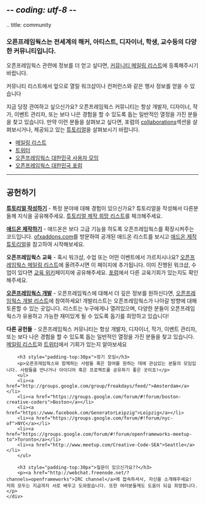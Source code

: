 ## -*- coding: utf-8 -*-
.. title: community

<div class="page-left-medium">                

<h3>오픈프레임웍스는 전세계의 해커, 아티스트, 디자이너, 학생, 교수등의 다양한 커뮤니티입니다.</h3>
<p>오픈프레임웍스 관련에 정보를 더 얻고 싶다면, <a href="http://openframeworks.cc/list-info/">커뮤니티 메일링 리스트</a>에 등록해주시기 바랍니다.</p>
<p>커뮤니티 리스트에서 앞으로 열릴 워크샵이나 컨퍼런스와 같은 행사 정보를 얻을 수 있습니다</p>
<p>지금 당장 관여하고 싶으신가요? 오픈프레임웍스 커뮤니티는 항상 개발자, 디자이너, 작가, 이벤트 관리자, 또는 보다 나은 경험을 할 수 있도록 돕는 일반적인 열정을 가진 분들을 찾고 있습니다. 만약 이런 분들을 살펴보고 싶다면, 포럼의 <a href="http://forum.openframeworks.cc/index.php?board=31.0">collaborations</a>섹션을 살펴보시거나, 제공되고 있는 <a href="/tutorials/">튜토리얼</a>을 살펴보시기 바랍니다.</p>

<ul class="external_links" >
    <li><a href="http://openframeworks.cc/list-info/"> 메일링 리스트</a></li>
    <li><a href="http://twitter.com/openFrameworks"> 트위터</a></li>
    <li><a href="http://www.facebook.com/groups/openframeworks.kr/"> 오픈프레임웍스 대한민국 사용자 모임</a></li>
    <li><a href="http://forum.openframeworks.kr/"> 오픈프레임웍스 대한민국 포럼</a></li>
</ul>


<hr>


<h2 id="contribute">공헌하기</h2>

<p><b><a href="/tutorials">튜토리얼 작성하기</a></b> - 특정 분야에 대해 경험이 있으신가요? 튜토리얼을 작성해서 다른분들께 지식을 공유해주세요. <a href="/tutorials#wishlist">튜토리얼 제작 희망 리스트</a>를 체크해주세요.</p>

<p><b><a href="http://ofxaddons.com">애드온 제작하기</a></b> - 애드온은 보다 고급 기능을 하도록 오픈프레임웍스를 확장시켜주는 코드입니다. <a href="http://ofxaddons.com">ofxaddons.com</a>를 방문하여 공개된 애드온 리스트를 보시고 <a href="http://ofxaddons.com/howto/">애드온 제작 튜토리얼</a>을 참고하여 시작해보세요.</p>

<p><b>오픈프레임웍스 교육</b> - 혹시 워크샵, 수업 또는 어떤 이벤트에서 가르치시나요? <a href="http://openframeworks.cc/list-info/">오픈프레임웍스 메일링 리스트</a>에 올려주시면 이 페이지에 추가됩니다. 이미 진행된 워크샵, 수업이 있다면 <a href="http://wiki.openframeworks.cc/index.php?title=Education">교육 위키</a>페이지에 공유해주세요. <a href="http://forum.openframeworks.cc/">포럼</a>에서 다른 교육기회가 있는지도 확인해주세요.</p>

<p><b><a href="/development">오픈프레임웍스 개발</a></b> - 오픈프레임웍스에 대해서 더 깊은 정보를 원하신다면, <a href="http://dev.openframeworks.cc/listinfo.cgi/of-dev-openframeworks.cc">오픈프레임웍스 개발 리스트</a>에 참여하세요! 개발리스트는 오픈프레임웍스가 나아갈 방향에 대해 토론할 수 있는 곳입니다. 리스트는 누구에게나 열려있으며, 다양한 분들이 오픈프레임웍스가 유용하고 가능한 재미있게 될 수 있도록 돕기를 희망하고 있습니다! </p>

<p><b>다른 공헌들</b> - 오픈프레임웍스 커뮤니티는 항상 개발자, 디자이너, 작가, 이벤트 관리자, 또는 보다 나은 경험을 할 수 있도록 돕는 일반적인 열정을 가진 분들을 찾고 있습니다. <a href="http://openframeworks.cc/list-info/">메일링 리스트</a>와 <a href="http://twitter.com/openFrameworks"> 트위터</a>에서 기회가 있는지 알아보세요</p>

</div>
            
<div class="page-right-narrow">
    <div class="home-links">
    
        <h3 style="padding-top:30px">정기 모임</h3>
        <p>오픈프레임웍스와 함께하는 사람들 혹은 참여를 원하는 데에 관심있는 분들의 모임입니다. 사람들을 만나거나 아이디어 혹은 프로젝트를 공유하기 좋은 곳이죠!</p>
        <ul>
        <li><a href="http://groups.google.com/group/freakdays/feed/">Amsterdam</a></li>
        <li><a href="https://groups.google.com/forum/#!forum/boston-creative-coders">Boston</a></li>
        <li><a href="https://www.facebook.com/GeneratorLeipzig">Leipzig</a></li>
        <li><a href="https://groups.google.com/forum/#!forum/nyc-of">NYC</a></li>
        <li><a href="https://groups.google.com/forum/#!forum/openframeworks-meetup-to">Toronto</a></li>
        <li><a href="http://www.meetup.com/Creative-Code-SEA">Seattle</a></li>
        </ul>
                
        <h3 style="padding-top:30px">질문이 있으신가요??</h3>
        <p><a href="http://webchat.freenode.net/?channels=openframeworks">IRC channel</a>에 접속하셔서, 자신을 소개해주세요! 저희 모두는 지금까지 서로 배우고 도와왔습니다. 또한 여러분들께도 도움이 되길 희망합니다.</p>
    </div>
</div>

